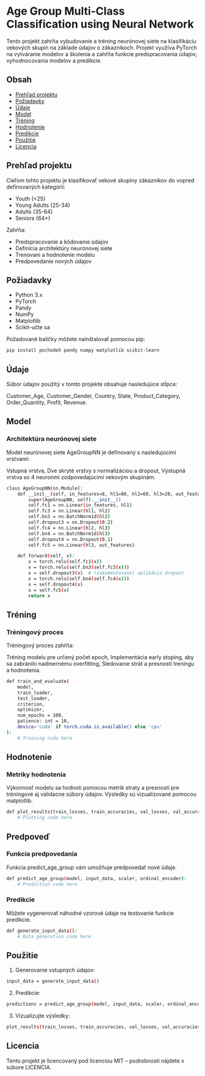 # Age Group Multi-Class Classification using Neural Network

Tento projekt zahŕňa vybudovanie a tréning neurónovej siete na klasifikáciu vekových skupín na základe údajov o zákazníkoch. Projekt využíva PyTorch na vytváranie modelov a školenia a zahŕňa funkcie predspracovania údajov, vyhodnocovania modelov a predikcie.

## Obsah
- [Prehľad projektu](#prehľad-projektu)
- [Požiadavky](#požiadavky)
- [Údaje](#údaje)
- [Model](#model)
- [Tréning](#tréning)
- [Hodnotenie](#hodnotenie)
- [Predikcie](#predikcie)
- [Použitie](#použitie)
- [Licencia](#licencia)

## Prehľad projektu
Cieľom tohto projektu je klasifikovať vekové skupiny zákazníkov do vopred definovaných kategórií:
- Youth (<25)
- Young Adults (25-34)
- Adults (35-64)
- Seniors (64+)

Zahŕňa:
- Predspracovanie a kódovanie údajov
- Definícia architektúry neurónovej siete
- Trenovani a hodnotenie modelu
- Predpovedanie nových údajov

## Požiadavky
- Python 3.x
- PyTorch
- Pandy
- NumPy
- Matplotlib
- Scikit-učte sa

Požadované balíčky môžete nainštalovať pomocou pip:

``` bash
pip install pochodeň pandy numpy matplotlib scikit-learn
```
## Údaje
Súbor údajov použitý v tomto projekte obsahuje nasledujúce stĺpce:

Customer_Age,
Customer_Gender,
Country,
State,
Product_Category,
Order_Quantity,
Profit,
Revenue.

## Model
### Architektúra neurónovej siete
Model neurónovej siete AgeGroupNN je definovaný s nasledujúcimi vrstvami:

Vstupná vrstva,
Dve skryté vrstvy s normalizáciou a dropout,
Výstupná vrstva so 4 neuronmi zodpovedajúcimi vekovým skupinám.
``` bash
class AgeGroupNN(nn.Module):
    def __init__(self, in_features=8, hl1=80, hl2=60, hl3=20, out_features=4):
        super(AgeGroupNN, self).__init__()
        self.fc1 = nn.Linear(in_features, hl1)
        self.fc3 = nn.Linear(hl1, hl2)
        self.bn3 = nn.BatchNorm1d(hl2)
        self.dropout3 = nn.Dropout(0.2)
        self.fc4 = nn.Linear(hl2, hl3)
        self.bn4 = nn.BatchNorm1d(hl3)
        self.dropout4 = nn.Dropout(0.1)
        self.fc5 = nn.Linear(hl3, out_features)

    def forward(self, x):
        x = torch.relu(self.fc1(x))
        x = torch.relu(self.bn3(self.fc3(x)))
        x = self.dropout3(x)  # (zakomentované) aplikácia dropout
        x = torch.relu(self.bn4(self.fc4(x)))
        x = self.dropout4(x)
        x = self.fc5(x)
        return x
```
## Tréning
### Tréningový proces
Tréningový proces zahŕňa:

Tréning modelu pre určený počet epoch,
Implementácia early stoping, aby sa zabránilo nadmernému overfitting,
Sledovanie strát a presností treningu a hodnotenia.
``` bash
def train_and_evaluate(
    model,
    train_loader,
    test_loader,
    criterion, 
    optimizer, 
    num_epochs = 100,
    patience: int = 10,
    device='cuda' if torch.cuda.is_available() else 'cpu'
):
    # Training code here
```
## Hodnotenie
### Metriky hodnotenia
Výkonnosť modelu sa hodnotí pomocou metrík straty a presnosti pre tréningové aj validacne súbory údajov. Výsledky sú vizualizované pomocou matplotlib.
``` bash
def plot_results(train_losses, train_accuracies, val_losses, val_accuracies):
    # Plotting code here
```
## Predpoveď
### Funkcia predpovedania
Funkcia predict_age_group vám umožňuje predpovedať nové údaje.
``` bash
def predict_age_group(model, input_data, scaler, ordinal_encoder):
    # Prediction code here
```
### Predikcie
Môžete vygenerovať náhodné vzorové údaje na testovanie funkcie predikcie.
``` bash
def generate_input_data():
    # Data generation code here
```
## Použitie
1. Generovanie vstupných údajov:
``` bash
input_data = generate_input_data()
```
2. Predikcie:
``` bash
predictions = predict_age_group(model, input_data, scaler, ordinal_encoder)
```
3. Vizualizujte výsledky:
``` bash
plot_results(train_losses, train_accuracies, val_losses, val_accuracies)
```
## Licencia
Tento projekt je licencovaný pod licenciou MIT – podrobnosti nájdete v súbore LICENCIA.
